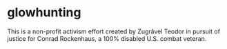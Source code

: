 # glowhunting
This is a non-profit activism effort created by Zugrăvel Teodor in pursuit of justice for Conrad Rockenhaus, a 100% disabled U.S. combat veteran.
